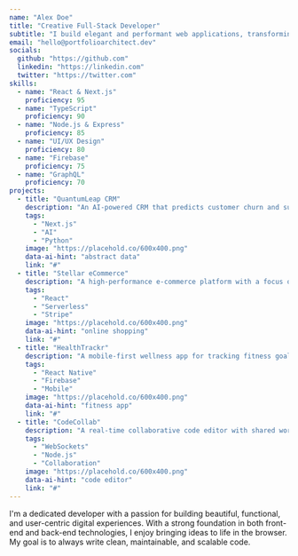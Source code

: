```yaml
---
name: "Alex Doe"
title: "Creative Full-Stack Developer"
subtitle: "I build elegant and performant web applications, transforming complex problems into intuitive user experiences."
email: "hello@portfolioarchitect.dev"
socials:
  github: "https://github.com"
  linkedin: "https://linkedin.com"
  twitter: "https://twitter.com"
skills:
  - name: "React & Next.js"
    proficiency: 95
  - name: "TypeScript"
    proficiency: 90
  - name: "Node.js & Express"
    proficiency: 85
  - name: "UI/UX Design"
    proficiency: 80
  - name: "Firebase"
    proficiency: 75
  - name: "GraphQL"
    proficiency: 70
projects:
  - title: "QuantumLeap CRM"
    description: "An AI-powered CRM that predicts customer churn and suggests engagement strategies. Built with Next.js, Python, and a custom trained model."
    tags:
      - "Next.js"
      - "AI"
      - "Python"
    image: "https://placehold.co/600x400.png"
    data-ai-hint: "abstract data"
    link: "#"
  - title: "Stellar eCommerce"
    description: "A high-performance e-commerce platform with a focus on stellar user experience and conversion optimization. Features real-time inventory and a serverless architecture."
    tags:
      - "React"
      - "Serverless"
      - "Stripe"
    image: "https://placehold.co/600x400.png"
    data-ai-hint: "online shopping"
    link: "#"
  - title: "HealthTrackr"
    description: "A mobile-first wellness app for tracking fitness goals and nutrition. Integrated with HealthKit and Google Fit for seamless data synchronization."
    tags:
      - "React Native"
      - "Firebase"
      - "Mobile"
    image: "https://placehold.co/600x400.png"
    data-ai-hint: "fitness app"
    link: "#"
  - title: "CodeCollab"
    description: "A real-time collaborative code editor with shared workspaces and integrated video chat, built using WebSockets and Monaco Editor."
    tags:
      - "WebSockets"
      - "Node.js"
      - "Collaboration"
    image: "https://placehold.co/600x400.png"
    data-ai-hint: "code editor"
    link: "#"
---
```


I'm a dedicated developer with a passion for building beautiful, functional, and user-centric digital experiences. With a strong foundation in both front-end and back-end technologies, I enjoy bringing ideas to life in the browser. My goal is to always write clean, maintainable, and scalable code.

